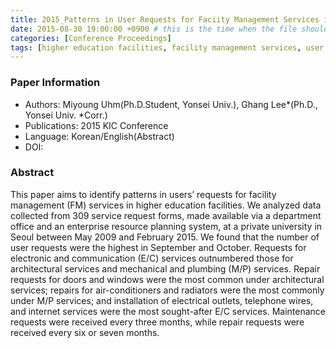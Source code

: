 ```yaml
---
title: 2015_Patterns in User Requests for Faciity Management Services in Higher Education Facilities
date: 2015-08-30 19:00:00 +0900 # this is the time when the file should be shown to public
categories: [Conference Proceedings]
tags: [higher education facilities, facility management services, user request patterns]     # TAG names should always be lowercase
---
```


### Paper Information
- Authors: Miyoung Uhm(Ph.D.Student, Yonsei Univ.), Ghang Lee*(Ph.D., Yonsei Univ. *Corr.)
- Publications:
2015 KIC Conference
- Language: 
Korean/English(Abstract)
- DOI:

### Abstract
This paper aims to identify patterns in users’ requests for facility management (FM) services in higher education facilities. We analyzed data collected from 309 service request forms, made available via a department office and an enterprise resource planning system, at a private university in Seoul between May 2009 and February 2015. We found that the number of user requests were the highest in September and October. Requests for electronic and communication (E/C) services outnumbered those for architectural services and mechanical and plumbing (M/P) services. Repair requests for doors and windows were the most common under architectural services; repairs for air-conditioners and radiators were the most commonly under M/P services; and installation of electrical outlets, telephone wires, and internet services were the most sought-after E/C services. Maintenance requests were received every three months, while repair requests were received every six or seven months.